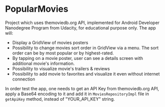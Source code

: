 # PopularMovies

Project which uses themoviedb.org API, implemented for Android Developer Nanodegree Program from Udacity, for educational purpose only. The app will:
* Display a GridView of movies posters
* Possibility to change movies sort order in GridView via a menu. The sort order can be by most popular or by highest-rated.
* By tapping on a movie poster, user can see a details screen with additional movie's information.
* Possibility to visualize movie's trailers & reviews
* Possibility to add movie to favorites and visualize it even without internet connection

In order test the app, one needs to get an API Key from themoviedb.org API, apply a Base64 encoding to it and add it in `MoviesRepositoryImpl` file in `getApiKey` method, instead of "YOUR_API_KEY" string. 
